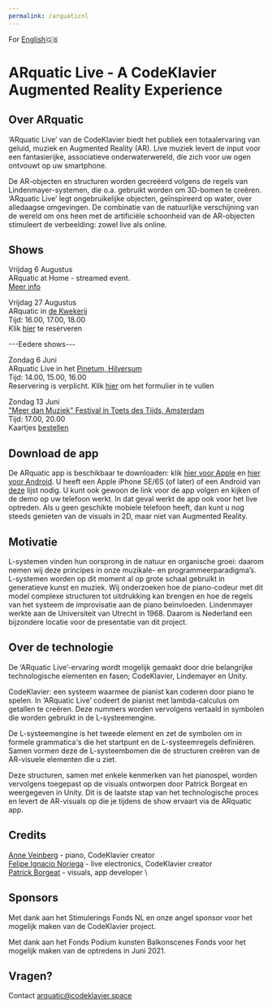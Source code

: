 ```yaml
---
permalink: /arquaticnl
---
```


For [English](https://codeklavier.space/arquatic)🇬🇧

# ARquatic Live - A CodeKlavier Augmented Reality Experience

## Over ARquatic
‘ARquatic Live’ van de CodeKlavier biedt het publiek een totaalervaring van geluid, muziek en Augmented Reality (AR). Live muziek levert de input voor een fantasierijke, associatieve onderwaterwereld, die zich voor uw ogen ontvouwt op uw smartphone. 

De AR-objecten en structuren worden gecreëerd volgens de regels van Lindenmayer-systemen, die o.a. gebruikt worden om 3D-bomen te creëren.
‘ARquatic Live’ legt ongebruikelijke objecten, geïnspireerd op water, over alledaagse omgevingen. De combinatie van de natuurlijke verschijning van de wereld om ons heen met de artificiële schoonheid van de AR-objecten stimuleert de verbeelding: zowel live als online.


## Shows

Vrijdag 6 Augustus \
ARquatic at Home - streamed event. \
[Meer info](https://codeklavier.space/arquaticathome)

Vrijdag 27 Augustus \
ARquatic in [de Kwekerij](https://www.dekwekerijhilversum.nl/agenda/) \
Tijd: 16.00, 17.00, 18.00 \
Klik [hier](https://forms.gle/1mtK5oPnPk34KYtC9) te reserveren

---Eedere shows---

Zondag 6 Juni \
ARquatic Live in het [Pinetum, Hilversum](https://pinetum.nl/) \
Tijd: 14.00, 15.00, 16.00 \
Reservering is verplicht. Klik [hier](https://forms.gle/1mtK5oPnPk34KYtC9) om het formulier in te vullen


Zondag 13 Juni \
["Meer dan Muziek" Festival in Toets des Tijds, Amsterdam](www.toetsdestijds.com) \
Tijd: 17.00, 20.00 \
Kaartjes [bestellen](www.toetsdestijds.com)

## Download de app

De ARquatic app is beschikbaar te downloaden: klik [hier voor Apple](https://apps.apple.com/nl/app/arquatic/id1557620712?l=en) en [hier voor Android](https://play.google.com/store/apps/details?id=space.codeklavier.arquatic&hl=en_US&gl=US). U heeft een Apple iPhone SE/6S (of later) of een Android van [deze](https://developers.google.com/ar/devices) lijst nodig. U kunt ook gewoon de link voor de app volgen en kijken of de demo op uw telefoon werkt. In dat geval werkt de app ook voor het live optreden. Als u geen geschikte mobiele telefoon heeft, dan kunt u nog steeds genieten van de visuals in 2D, maar niet van Augmented Reality. 

## Motivatie
L-systemen vinden hun oorsprong in de natuur en organische groei: daarom nemen wij deze principes in onze muzikale- en programmeerparadigma’s. L-systemen worden op dit moment al op grote schaal gebruikt in generatieve kunst en muziek. 
Wij onderzoeken hoe de piano-codeur met dit model complexe structuren tot uitdrukking kan brengen en hoe de regels van het systeem de improvisatie aan de piano beïnvloeden. Lindenmayer werkte aan de Universiteit van Utrecht in 1968. Daarom is Nederland een bijzondere locatie voor de presentatie van dit project.


## Over de technologie
De ‘ARquatic Live’-ervaring wordt mogelijk gemaakt door drie belangrijke technologische elementen en fasen; CodeKlavier, Lindemayer en Unity. 

CodeKlavier: een systeem waarmee de pianist kan coderen door piano te spelen. In ‘ARquatic Live’ codeert de pianist met lambda-calculus om getallen te creëren. Deze nummers worden vervolgens vertaald in symbolen die worden gebruikt in de L-systeemengine.

De L-systeemengine is het tweede element en zet de symbolen om in formele grammatica's die het startpunt en de L-systeemregels definiëren. Samen vormen deze de L-systeembomen die de structuren creëren van de AR-visuele elementen die u ziet.

Deze structuren, samen met enkele kenmerken van het pianospel, worden vervolgens toegepast op de visuals ontworpen door Patrick Borgeat en weergegeven in Unity. Dit is de laatste stap van het technologische proces en levert de AR-visuals op die je tijdens de show ervaart via de ARquatic app.

## Credits
[Anne Veinberg](https://anneveinberg.com/) - piano, CodeKlavier creator \
[Felipe Ignacio Noriega](https://felipeignacio.info/) - live electronics, CodeKlavier creator \
[Patrick Borgeat](http://www.cappel-nord.de/b/) - visuals, app developer \

## Sponsors

Met dank aan het Stimulerings Fonds NL en onze angel sponsor voor het mogelijk maken van de CodeKlavier project.

Met dank aan het Fonds Podium kunsten Balkonscenes Fonds voor het mogelijk maken van de optredens in Juni 2021.

## Vragen?
Contact arquatic@codeklavier.space


